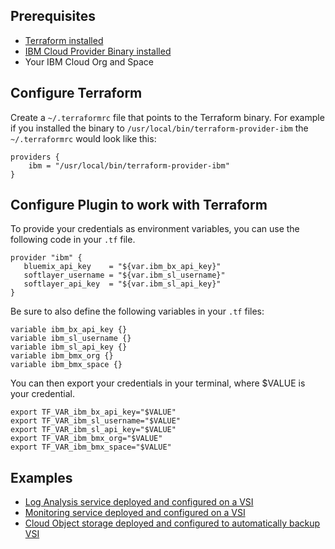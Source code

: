 ## Prerequisites  
- [Terraform installed](https://www.terraform.io/intro/getting-started/install.html)
- [IBM Cloud Provider Binary installed](https://github.com/IBM-Cloud/terraform-provider-ibm/releases)
- Your IBM Cloud Org and Space

## Configure Terraform  
Create a `~/.terraformrc` file that points to the Terraform binary. For example if you installed the binary to `/usr/local/bin/terraform-provider-ibm` the `~/.terraformrc` would look like this:

```
providers {
    ibm = "/usr/local/bin/terraform-provider-ibm"
}
```

## Configure Plugin to work with Terraform  
To provide your credentials as environment variables, you can use the following code in your `.tf` file.

```
provider "ibm" {
   bluemix_api_key    = "${var.ibm_bx_api_key}"
   softlayer_username = "${var.ibm_sl_username}"
   softlayer_api_key  = "${var.ibm_sl_api_key}"
}
```

Be sure to also define the following variables in your `.tf` files:

```
variable ibm_bx_api_key {}
variable ibm_sl_username {}
variable ibm_sl_api_key {}
variable ibm_bmx_org {}
variable ibm_bmx_space {}
```

You can then export your credentials in your terminal, where $VALUE is your credential.

```
export TF_VAR_ibm_bx_api_key="$VALUE"
export TF_VAR_ibm_sl_username="$VALUE"
export TF_VAR_ibm_sl_api_key="$VALUE"
export TF_VAR_ibm_bmx_org="$VALUE"
export TF_VAR_ibm_bmx_space="$VALUE"
```

## Examples

- [Log Analysis service deployed and configured on a VSI](LogAnalysisVSI/)
- [Monitoring service deployed and configured on a VSI](MonitoringVSI/)
- [Cloud Object storage deployed and configured to automatically backup VSI](VsiWithCosBackup/)
